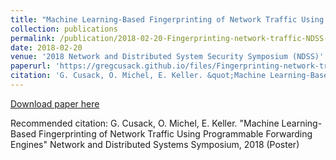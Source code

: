 ```yaml
---
title: "Machine Learning-Based Fingerprinting of Network Traffic Using Programmable Forwarding Engines (Poster)"
collection: publications
permalink: /publication/2018-02-20-Fingerprinting-network-traffic-NDSS-Poster-2018
date: 2018-02-20
venue: '2018 Network and Distributed System Security Symposium (NDSS)'
paperurl: 'https://gregcusack.github.io/files/Fingerprinting-network-traffic-NDSS-Poster-2018.pdf'
citation: 'G. Cusack, O. Michel, E. Keller. &quot;Machine Learning-Based Fingerprinting of Network Traffic Using Programmable Forwarding Engines&quot; Network and Distributed Systems Symposium, 2018 (Poster)'
---
```

[Download paper here](https://gregcusack.github.io/files/Fingerprinting-network-traffic-NDSS-Poster-2018.pdf)

Recommended citation: G. Cusack, O. Michel, E. Keller. "Machine Learning-Based Fingerprinting of Network Traffic Using Programmable Forwarding Engines" Network and Distributed Systems Symposium, 2018 (Poster)